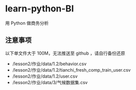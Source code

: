 # learn-python-BI

用 Python 做商务分析

## 注意事项

以下单文件大于 100M，无法推送至 github ，请自行备份还原

* /lesson2/作业/data/1.2/behavior.csv
* /lesson2/作业/data/1.2/tianchi_fresh_comp_train_user.csv
* /lesson2/作业/data/1.2/user.csv
* /lesson2/作业/data/3/气候数据集.csv
